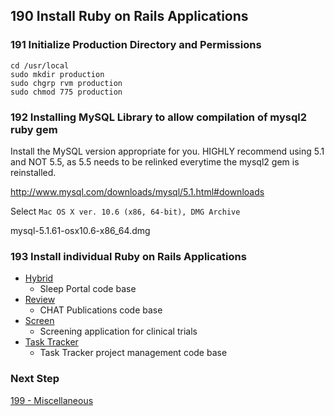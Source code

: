 ## 190 Install Ruby on Rails Applications

### 191 Initialize Production Directory and Permissions

```
cd /usr/local
sudo mkdir production
sudo chgrp rvm production
sudo chmod 775 production
```

### 192 Installing MySQL Library to allow compilation of mysql2 ruby gem

Install the MySQL version appropriate for you.
HIGHLY recommend using 5.1 and NOT 5.5, as 5.5 needs to be relinked everytime the mysql2 gem is reinstalled.

  http://www.mysql.com/downloads/mysql/5.1.html#downloads

Select `Mac OS X ver. 10.6 (x86, 64-bit), DMG Archive`

  mysql-5.1.61-osx10.6-x86_64.dmg

### 193 Install individual Ruby on Rails Applications

- [Hybrid](https://github.com/remomueller/hybrid)
  - Sleep Portal code base
- [Review](https://github.com/remomueller/review)
  - CHAT Publications code base
- [Screen](https://github.com/remomueller/screen)
  - Screening application for clinical trials
- [Task Tracker](https://github.com/remomueller/tasktracker)
  - Task Tracker project management code base

### Next Step

[199 - Miscellaneous](https://github.com/remomueller/documentation/tree/master/macosx/199-miscellaneous.md)
